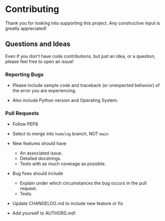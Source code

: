 # Contributing

Thank you for looking into supporting this project. Any constructive input
is greatly appreciated!

## Questions and Ideas

Even if you don't have code contributions, but just an idea, or a question, please feel free to open an issue!

### Reporting Bugs

- Please include sample code and traceback (or unexpected behavior)
  of the error you are experiencing.

- Also include Python version and Operating System.

### Pull Requests

- Follow PEP8

- Select to merge into `homolog` branch, NOT `main`

- New features should have
  - An associated issue.
  - Detailed docstrings.
  - Tests with as much coverage as possible.

- Bug fixes should include
  - Explain under which circumstances the bug occurs in the pull request.
  - Tests.

- Update CHANGELOG.md to include new feature or fix

- Add yourself to AUTHORS.md!
